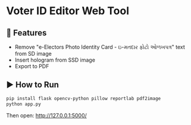 # Voter ID Editor Web Tool

## 🔧 Features
- Remove "e-Electors Photo Identity Card - ઇ-મતદાર ફોટો ઓળખપત્ર" text from SD image
- Insert hologram from SSD image
- Export to PDF

## ▶️ How to Run

```bash
pip install flask opencv-python pillow reportlab pdf2image
python app.py
```

Then open: http://127.0.0.1:5000/
